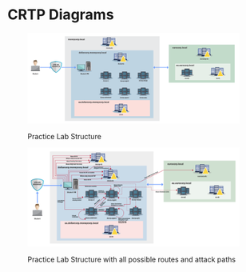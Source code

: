 # CRTP Diagrams

<figure><img src="../../../../.gitbook/assets/Basic Lab Diagram.png" alt=""><figcaption><p>Practice Lab Structure</p></figcaption></figure>

<figure><img src="../../../../.gitbook/assets/Basic Lab Diagram_Attack Paths (1).png" alt=""><figcaption><p>Practice Lab Structure with all possible routes and attack paths</p></figcaption></figure>
